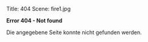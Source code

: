 Title: 404
Scene: fire1.jpg

**Error 404 - Not found**

Die angegebene Seite konnte nicht gefunden werden.
